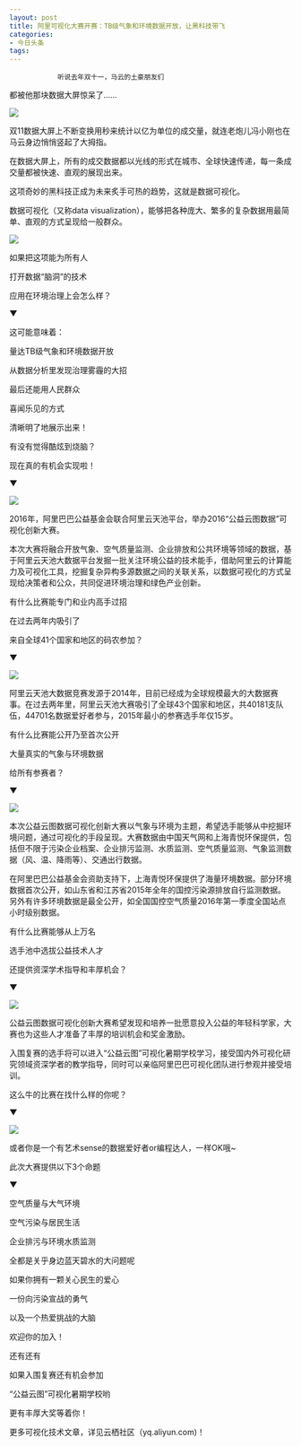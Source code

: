 ```yaml
---
layout: post
title: 阿里可视化大赛开赛：TB级气象和环境数据开放，让黑科技带飞
categories:
- 今日头条
tags:
---
```

				听说去年双十一，马云的土豪朋友们

都被他那块数据大屏惊呆了……

![](http://p3.pstatp.com/large/7fa00033f15e2a52edf)

双11数据大屏上不断变换用秒来统计以亿为单位的成交量，就连老炮儿冯小刚也在马云身边悄悄竖起了大拇指。

在数据大屏上，所有的成交数据都以光线的形式在城市、全球快速传递，每一条成交量都被快速、直观的展现出来。

这项奇妙的黑科技正成为未来炙手可热的趋势，这就是数据可视化。

数据可视化（又称data visualization），能够把各种庞大、繁多的复杂数据用最简单、直观的方式呈现给一般群众。

![](http://p3.pstatp.com/large/7fc000340b47cca22df)

如果把这项能为所有人

打开数据“脑洞”的技术

应用在环境治理上会怎么样？

▼

这可能意味着：

量达TB级气象和环境数据开放

从数据分析里发现治理雾霾的大招

最后还能用人民群众

喜闻乐见的方式

清晰明了地展示出来！

有没有觉得酷炫到烧脑？

现在真的有机会实现啦！

▼

![](http://p1.pstatp.com/large/7f900033ec9d5f42a9c)

2016年，阿里巴巴公益基金会联合阿里云天池平台，举办2016“公益云图数据”可视化创新大赛。

本次大赛将融合开放气象、空气质量监测、企业排放和公共环境等领域的数据，基于阿里云天池大数据平台发掘一批关注环境公益的技术能手，借助阿里云的计算能力及可视化工具，挖掘复杂异构多源数据之间的关联关系，以数据可视化的方式呈现给决策者和公众，共同促进环境治理和绿色产业创新。

有什么比赛能专门和业内高手过招

在过去两年内吸引了

来自全球41个国家和地区的码农参加？

▼

![](http://p2.pstatp.com/large/7fd00035d2e5cc60edf)

阿里云天池大数据竞赛发源于2014年，目前已经成为全球规模最大的大数据赛事。在过去两年里，阿里云天池大赛吸引了全球43个国家和地区，共40181支队伍，44701名数据爱好者参与，2015年最小的参赛选手年仅15岁。

有什么比赛能公开乃至首次公开

大量真实的气象与环境数据

给所有参赛者？

▼

![](http://p1.pstatp.com/large/7da0007c51633a3cbc6)

本次公益云图数据可视化创新大赛以气象与环境为主题，希望选手能够从中挖掘环境问题，通过可视化的手段呈现。大赛数据由中国天气网和上海青悦环保提供，包括但不限于污染企业档案、企业排污监测、水质监测、空气质量监测、气象监测数据（风、温、降雨等）、交通出行数据。

在阿里巴巴公益基金会资助支持下，上海青悦环保提供了海量环境数据。部分环境数据首次公开，如山东省和江苏省2015年全年的国控污染源排放自行监测数据。另外有许多环境数据是最全公开，如全国国控空气质量2016年第一季度全国站点小时级别数据。

有什么比赛能够从上万名

选手池中选拔公益技术人才

还提供资深学术指导和丰厚机会？

▼

![](http://p3.pstatp.com/large/7fb0003409a530c701f)

公益云图数据可视化创新大赛希望发现和培养一批愿意投入公益的年轻科学家，大赛也为这些人才准备了丰厚的培训机会和奖金激励。

入围复赛的选手将可以进入“公益云图”可视化暑期学校学习，接受国内外可视化研究领域资深学者的教学指导，同时可以亲临阿里巴巴可视化团队进行参观并接受培训。

这么牛的比赛在找什么样的你呢？

▼

![](http://p1.pstatp.com/large/7fa00033f166f43b916)

或者你是一个有艺术sense的数据爱好者or编程达人，一样OK哦~

此次大赛提供以下3个命题

▼

空气质量与大气环境

空气污染与居民生活

企业排污与环境水质监测

全都是关乎身边蓝天碧水的大问题呢

如果你拥有一颗关心民生的爱心

一份向污染宣战的勇气

以及一个热爱挑战的大脑

欢迎你的加入！

还有还有

如果入围复赛还有机会参加

“公益云图”可视化暑期学校哟

更有丰厚大奖等着你！

更多可视化技术文章，详见云栖社区（yq.aliyun.com)！
